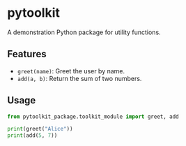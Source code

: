 # pytoolkit

A demonstration Python package for utility functions.

## Features
- `greet(name)`: Greet the user by name.
- `add(a, b)`: Return the sum of two numbers.

## Usage
```python
from pytoolkit_package.toolkit_module import greet, add

print(greet("Alice"))
print(add(5, 7))
